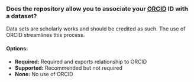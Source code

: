 ### Does the repository allow you to associate your [ORCID](https://orcid.org) ID with a dataset?

Data sets are scholarly works and should be credited as such.  The use of ORCID streamlines this process.

#### Options:

* **Required:**  Required and exports relationship to ORCID
* **Supported:**  Recommended but not required
* **None:**  No use of ORCID
